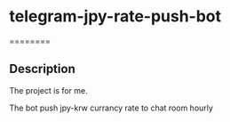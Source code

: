 # telegram-jpy-rate-push-bot
========

Description
----------

The project is for me.

The bot push jpy-krw currancy rate to chat room hourly
